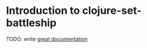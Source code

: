 # Introduction to clojure-set-battleship

TODO: write [great documentation](http://jacobian.org/writing/what-to-write/)
